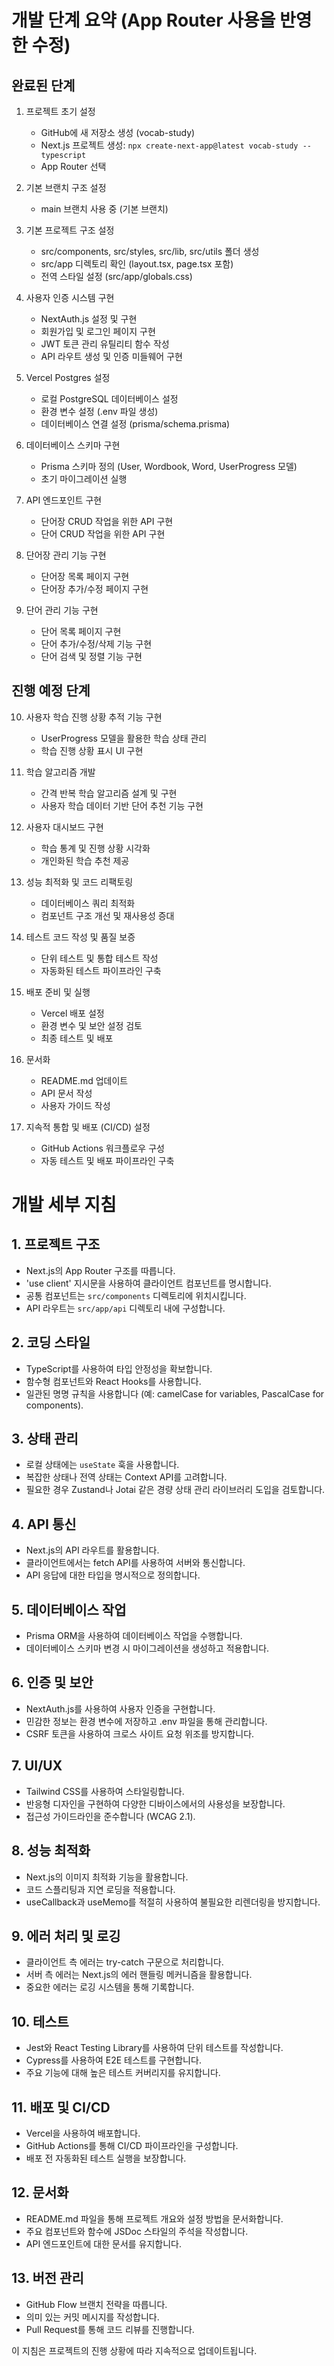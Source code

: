 # 개발 단계 요약 (App Router 사용을 반영한 수정)

## 완료된 단계
1. 프로젝트 초기 설정
   - GitHub에 새 저장소 생성 (vocab-study)
   - Next.js 프로젝트 생성: `npx create-next-app@latest vocab-study --typescript`
   - App Router 선택

2. 기본 브랜치 구조 설정
   - main 브랜치 사용 중 (기본 브랜치)

3. 기본 프로젝트 구조 설정
   - src/components, src/styles, src/lib, src/utils 폴더 생성
   - src/app 디렉토리 확인 (layout.tsx, page.tsx 포함)
   - 전역 스타일 설정 (src/app/globals.css)

4. 사용자 인증 시스템 구현
   - NextAuth.js 설정 및 구현
   - 회원가입 및 로그인 페이지 구현
   - JWT 토큰 관리 유틸리티 함수 작성
   - API 라우트 생성 및 인증 미들웨어 구현

5. Vercel Postgres 설정
   - 로컬 PostgreSQL 데이터베이스 설정
   - 환경 변수 설정 (.env 파일 생성)
   - 데이터베이스 연결 설정 (prisma/schema.prisma)

6. 데이터베이스 스키마 구현
   - Prisma 스키마 정의 (User, Wordbook, Word, UserProgress 모델)
   - 초기 마이그레이션 실행

7. API 엔드포인트 구현
   - 단어장 CRUD 작업을 위한 API 구현
   - 단어 CRUD 작업을 위한 API 구현

8. 단어장 관리 기능 구현
   - 단어장 목록 페이지 구현
   - 단어장 추가/수정 페이지 구현

9. 단어 관리 기능 구현
   - 단어 목록 페이지 구현
   - 단어 추가/수정/삭제 기능 구현
   - 단어 검색 및 정렬 기능 구현

## 진행 예정 단계
10. 사용자 학습 진행 상황 추적 기능 구현
    - UserProgress 모델을 활용한 학습 상태 관리
    - 학습 진행 상황 표시 UI 구현

11. 학습 알고리즘 개발
    - 간격 반복 학습 알고리즘 설계 및 구현
    - 사용자 학습 데이터 기반 단어 추천 기능 구현

12. 사용자 대시보드 구현
    - 학습 통계 및 진행 상황 시각화
    - 개인화된 학습 추천 제공

13. 성능 최적화 및 코드 리팩토링
    - 데이터베이스 쿼리 최적화
    - 컴포넌트 구조 개선 및 재사용성 증대

14. 테스트 코드 작성 및 품질 보증
    - 단위 테스트 및 통합 테스트 작성
    - 자동화된 테스트 파이프라인 구축

15. 배포 준비 및 실행
    - Vercel 배포 설정
    - 환경 변수 및 보안 설정 검토
    - 최종 테스트 및 배포

16. 문서화
    - README.md 업데이트
    - API 문서 작성
    - 사용자 가이드 작성

17. 지속적 통합 및 배포 (CI/CD) 설정
    - GitHub Actions 워크플로우 구성
    - 자동 테스트 및 배포 파이프라인 구축

# 개발 세부 지침
## 1. 프로젝트 구조
- Next.js의 App Router 구조를 따릅니다.
- 'use client' 지시문을 사용하여 클라이언트 컴포넌트를 명시합니다.
- 공통 컴포넌트는 `src/components` 디렉토리에 위치시킵니다.
- API 라우트는 `src/app/api` 디렉토리 내에 구성합니다.

## 2. 코딩 스타일
- TypeScript를 사용하여 타입 안정성을 확보합니다.
- 함수형 컴포넌트와 React Hooks를 사용합니다.
- 일관된 명명 규칙을 사용합니다 (예: camelCase for variables, PascalCase for components).

## 3. 상태 관리
- 로컬 상태에는 `useState` 훅을 사용합니다.
- 복잡한 상태나 전역 상태는 Context API를 고려합니다.
- 필요한 경우 Zustand나 Jotai 같은 경량 상태 관리 라이브러리 도입을 검토합니다.

## 4. API 통신
- Next.js의 API 라우트를 활용합니다.
- 클라이언트에서는 fetch API를 사용하여 서버와 통신합니다.
- API 응답에 대한 타입을 명시적으로 정의합니다.

## 5. 데이터베이스 작업
- Prisma ORM을 사용하여 데이터베이스 작업을 수행합니다.
- 데이터베이스 스키마 변경 시 마이그레이션을 생성하고 적용합니다.

## 6. 인증 및 보안
- NextAuth.js를 사용하여 사용자 인증을 구현합니다.
- 민감한 정보는 환경 변수에 저장하고 .env 파일을 통해 관리합니다.
- CSRF 토큰을 사용하여 크로스 사이트 요청 위조를 방지합니다.

## 7. UI/UX
- Tailwind CSS를 사용하여 스타일링합니다.
- 반응형 디자인을 구현하여 다양한 디바이스에서의 사용성을 보장합니다.
- 접근성 가이드라인을 준수합니다 (WCAG 2.1).

## 8. 성능 최적화
- Next.js의 이미지 최적화 기능을 활용합니다.
- 코드 스플리팅과 지연 로딩을 적용합니다.
- useCallback과 useMemo를 적절히 사용하여 불필요한 리렌더링을 방지합니다.

## 9. 에러 처리 및 로깅
- 클라이언트 측 에러는 try-catch 구문으로 처리합니다.
- 서버 측 에러는 Next.js의 에러 핸들링 메커니즘을 활용합니다.
- 중요한 에러는 로깅 시스템을 통해 기록합니다.

## 10. 테스트
- Jest와 React Testing Library를 사용하여 단위 테스트를 작성합니다.
- Cypress를 사용하여 E2E 테스트를 구현합니다.
- 주요 기능에 대해 높은 테스트 커버리지를 유지합니다.

## 11. 배포 및 CI/CD
- Vercel을 사용하여 배포합니다.
- GitHub Actions를 통해 CI/CD 파이프라인을 구성합니다.
- 배포 전 자동화된 테스트 실행을 보장합니다.

## 12. 문서화
- README.md 파일을 통해 프로젝트 개요와 설정 방법을 문서화합니다.
- 주요 컴포넌트와 함수에 JSDoc 스타일의 주석을 작성합니다.
- API 엔드포인트에 대한 문서를 유지합니다.

## 13. 버전 관리
- GitHub Flow 브랜치 전략을 따릅니다.
- 의미 있는 커밋 메시지를 작성합니다.
- Pull Request를 통해 코드 리뷰를 진행합니다.

이 지침은 프로젝트의 진행 상황에 따라 지속적으로 업데이트됩니다.